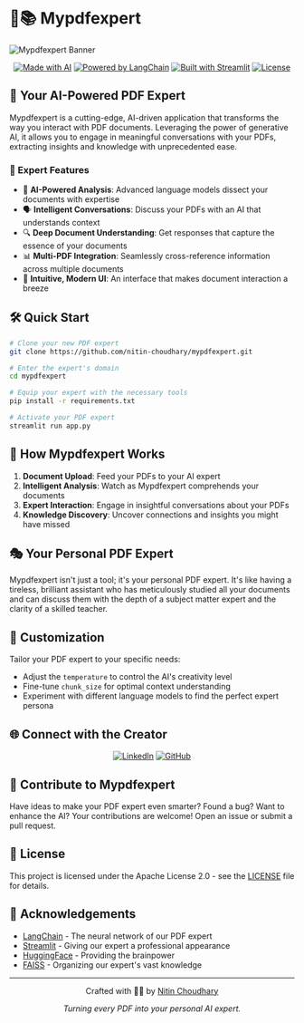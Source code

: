 # 🤖📚 Mypdfexpert

![Mypdfexpert Banner](https://via.placeholder.com/800x200.png?text=Mypdfexpert)

<div align="center">

[![Made with AI](https://img.shields.io/badge/Made%20with-AI-blue?style=for-the-badge&logo=artificial-intelligence)](https://github.com/nitin-choudhary/mypdfexpert)
[![Powered by LangChain](https://img.shields.io/badge/Powered%20by-LangChain-green?style=for-the-badge&logo=chainlink)](https://python.langchain.com/)
[![Built with Streamlit](https://img.shields.io/badge/Built%20with-Streamlit-red?style=for-the-badge&logo=streamlit)](https://streamlit.io/)
[![License](https://img.shields.io/badge/License-Apache%202.0-blue.svg?style=for-the-badge)](https://opensource.org/licenses/Apache-2.0)

</div>

## 🌟 Your AI-Powered PDF Expert

Mypdfexpert is a cutting-edge, AI-driven application that transforms the way you interact with PDF documents. Leveraging the power of generative AI, it allows you to engage in meaningful conversations with your PDFs, extracting insights and knowledge with unprecedented ease.

### 🚀 Expert Features

- 🧠 **AI-Powered Analysis**: Advanced language models dissect your documents with expertise
- 🗣️ **Intelligent Conversations**: Discuss your PDFs with an AI that understands context
- 🔍 **Deep Document Understanding**: Get responses that capture the essence of your documents
- 📊 **Multi-PDF Integration**: Seamlessly cross-reference information across multiple documents
- 🎨 **Intuitive, Modern UI**: An interface that makes document interaction a breeze

## 🛠️ Quick Start

```bash
# Clone your new PDF expert
git clone https://github.com/nitin-choudhary/mypdfexpert.git

# Enter the expert's domain
cd mypdfexpert

# Equip your expert with the necessary tools
pip install -r requirements.txt

# Activate your PDF expert
streamlit run app.py
```

## 🔮 How Mypdfexpert Works

1. **Document Upload**: Feed your PDFs to your AI expert
2. **Intelligent Analysis**: Watch as Mypdfexpert comprehends your documents
3. **Expert Interaction**: Engage in insightful conversations about your PDFs
4. **Knowledge Discovery**: Uncover connections and insights you might have missed

## 🎭 Your Personal PDF Expert

Mypdfexpert isn't just a tool; it's your personal PDF expert. It's like having a tireless, brilliant assistant who has meticulously studied all your documents and can discuss them with the depth of a subject matter expert and the clarity of a skilled teacher.

## 🔧 Customization

Tailor your PDF expert to your specific needs:
- Adjust the `temperature` to control the AI's creativity level
- Fine-tune `chunk_size` for optimal context understanding
- Experiment with different language models to find the perfect expert persona

## 🌐 Connect with the Creator

<div align="center">

[![LinkedIn](https://img.shields.io/badge/LinkedIn-Nitin_Choudhary-blue?style=for-the-badge&logo=linkedin)](https://www.linkedin.com/in/nitin-choudhary-6318bb223)
[![GitHub](https://img.shields.io/badge/GitHub-nitin--choudhary-black?style=for-the-badge&logo=github)](https://github.com/nitin-choudhary)

</div>

## 🤝 Contribute to Mypdfexpert

Have ideas to make your PDF expert even smarter? Found a bug? Want to enhance the AI? Your contributions are welcome! Open an issue or submit a pull request.

## 📜 License

This project is licensed under the Apache License 2.0 - see the [LICENSE](LICENSE) file for details.

## 🙏 Acknowledgements

- [LangChain](https://python.langchain.com/) - The neural network of our PDF expert
- [Streamlit](https://streamlit.io/) - Giving our expert a professional appearance
- [HuggingFace](https://huggingface.co/) - Providing the brainpower
- [FAISS](https://github.com/facebookresearch/faiss) - Organizing our expert's vast knowledge

---

<div align="center">

Crafted with 🤖💖 by [Nitin Choudhary](https://www.linkedin.com/in/nitin-choudhary-6318bb223)

*Turning every PDF into your personal AI expert.*

</div>
